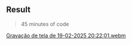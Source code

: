 ## Result

> 45 minutes of code

[Gravação de tela de 19-02-2025 20:22:01.webm](https://github.com/user-attachments/assets/09519ab3-0c56-453a-8588-98e8095685b5)
